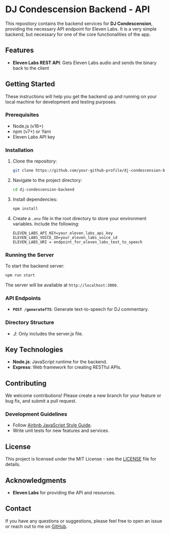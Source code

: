 # DJ Condescension Backend - API

This repository contains the backend services for **DJ Condescension**, providing the necessary API endpoint for Eleven Labs.
It is a very simple backend, but necessary for one of the core functionalities of the app.

## Features
- **Eleven Labs REST API**: Gets Eleven Labs audio and sends the binary back to the client

## Getting Started

These instructions will help you get the backend up and running on your local machine for development and testing purposes.

### Prerequisites
- Node.js (v16+)
- npm (v7+) or Yarn
- Eleven Labs API key

### Installation
1. Clone the repository:
   ```bash
   git clone https://github.com/your-github-profile/dj-condescension-backend.git
   ```

2. Navigate to the project directory:
   ```bash
   cd dj-condescension-backend
   ```

3. Install dependencies:
   ```bash
   npm install
   ```

4. Create a `.env` file in the root directory to store your environment variables. Include the following:
   ```env
   ELEVEN_LABS_API_KEY=your_eleven_labs_api_key
   ELEVEN_LABS_VOICE_ID=your_eleven_labs_voice_id
   ELEVEN_LABS_URI = endpoint_for_eleven_labs_text_to_speech
   ```

### Running the Server
To start the backend server:
```bash
npm run start
```
The server will be available at `http://localhost:3000`.

### API Endpoints
- **`POST /generateTTS`**: Generate text-to-speech for DJ commentary.

### Directory Structure
- **./**: Only includes the server.js file. 

## Key Technologies
- **Node.js**: JavaScript runtime for the backend.
- **Express**: Web framework for creating RESTful APIs.

## Contributing
We welcome contributions! Please create a new branch for your feature or bug fix, and submit a pull request.

### Development Guidelines
- Follow [Airbnb JavaScript Style Guide](https://github.com/airbnb/javascript).
- Write unit tests for new features and services.

## License
This project is licensed under the MIT License - see the [LICENSE](LICENSE) file for details.

## Acknowledgments
- **Eleven Labs** for providing the API and resources.

## Contact
If you have any questions or suggestions, please feel free to open an issue or reach out to me on [GitHub](https://github.com/tjaung).
